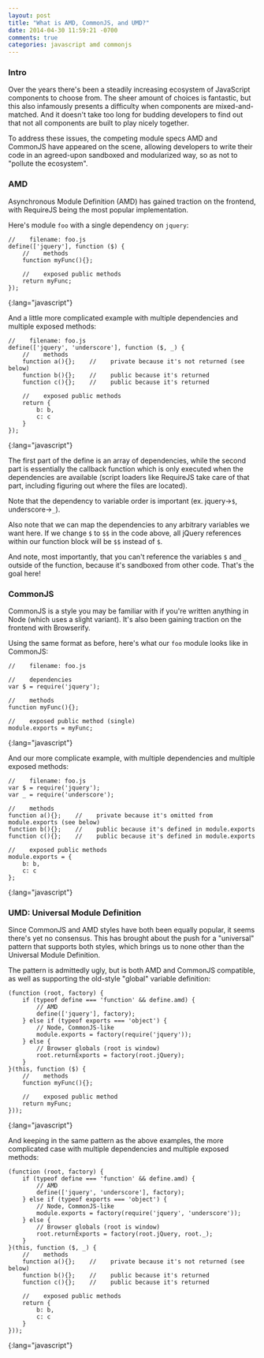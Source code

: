 ```yaml
---
layout: post
title: "What is AMD, CommonJS, and UMD?"
date: 2014-04-30 11:59:21 -0700
comments: true
categories: javascript amd commonjs
---
```


### Intro
Over the years there's been a steadily increasing ecosystem of JavaScript components to choose from.  The sheer amount of choices is fantastic, but this also infamously presents a difficulty when components are mixed-and-matched.  And it doesn't take too long for budding developers to find out that not all components are built to play nicely together.

To address these issues, the competing module specs AMD and CommonJS have appeared on the scene, allowing developers to write their code in an agreed-upon sandboxed and modularized way, so as not to "pollute the ecosystem".


### AMD
Asynchronous Module Definition (AMD) has gained traction on the frontend, with RequireJS being the most popular implementation.

Here's module ```foo``` with a single dependency on ```jquery```:

    //    filename: foo.js
    define(['jquery'], function ($) {
        //    methods
        function myFunc(){};

        //    exposed public methods
        return myFunc;
    });
{:lang="javascript"}

And a little more complicated example with multiple dependencies and multiple exposed methods:

    //    filename: foo.js
    define(['jquery', 'underscore'], function ($, _) {
        //    methods
        function a(){};    //    private because it's not returned (see below)
        function b(){};    //    public because it's returned
        function c(){};    //    public because it's returned

        //    exposed public methods
        return {
            b: b,
            c: c
        }
    });
{:lang="javascript"}

The first part of the define is an array of dependencies, while the second part is essentially the callback function which is only executed when the dependencies are available (script loaders like RequireJS take care of that part, including figuring out where the files are located).

Note that the dependency to variable order is important (ex. jquery->```$```, underscore->```_```).

Also note that we can map the dependencies to any arbitrary variables we want here.  If we change ```$``` to ```$$``` in the code above, all jQuery references within our function block will be ``$$`` instead of ``$``.

And note, most importantly, that you can't reference the variables ```$``` and ```_``` outside of the function, because it's sandboxed from other code.  That's the goal here!


### CommonJS

CommonJS is a style you may be familiar with if you're written anything in Node (which uses a slight variant).  It's also been gaining traction on the frontend with Browserify.

Using the same format as before, here's what our ```foo``` module looks like in CommonJS:

    //    filename: foo.js

    //    dependencies
    var $ = require('jquery');

    //    methods
    function myFunc(){};

    //    exposed public method (single)
    module.exports = myFunc;
{:lang="javascript"}

And our more complicate example, with multiple dependencies and multiple exposed methods:

    //    filename: foo.js
    var $ = require('jquery');
    var _ = require('underscore');

    //    methods
    function a(){};    //    private because it's omitted from module.exports (see below)
    function b(){};    //    public because it's defined in module.exports
    function c(){};    //    public because it's defined in module.exports

    //    exposed public methods
    module.exports = {
        b: b,
        c: c
    };
{:lang="javascript"}

### UMD: Universal Module Definition

Since CommonJS and AMD styles have both been equally popular, it seems there's yet no consensus.  This has brought about the push for a "universal" pattern that supports both styles, which brings us to none other than the Universal Module Definition.

The pattern is admittedly ugly, but is both AMD and CommonJS compatible, as well as supporting the old-style "global" variable definition:


    (function (root, factory) {
        if (typeof define === 'function' && define.amd) {
            // AMD
            define(['jquery'], factory);
        } else if (typeof exports === 'object') {
            // Node, CommonJS-like
            module.exports = factory(require('jquery'));
        } else {
            // Browser globals (root is window)
            root.returnExports = factory(root.jQuery);
        }
    }(this, function ($) {
        //    methods
        function myFunc(){};

        //    exposed public method
        return myFunc;
    }));
{:lang="javascript"}

And keeping in the same pattern as the above examples, the more complicated case with multiple dependencies and multiple exposed methods:

    (function (root, factory) {
        if (typeof define === 'function' && define.amd) {
            // AMD
            define(['jquery', 'underscore'], factory);
        } else if (typeof exports === 'object') {
            // Node, CommonJS-like
            module.exports = factory(require('jquery', 'underscore'));
        } else {
            // Browser globals (root is window)
            root.returnExports = factory(root.jQuery, root._);
        }
    }(this, function ($, _) {
        //    methods
        function a(){};    //    private because it's not returned (see below)
        function b(){};    //    public because it's returned
        function c(){};    //    public because it's returned

        //    exposed public methods
        return {
            b: b,
            c: c
        }
    }));
{:lang="javascript"}